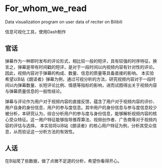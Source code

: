 # For_whom_we_read
Data visualization program on user data of reciter on Bilibili

信息可视化工具，使用Dash制作

## 官话

弹幕作为一种即时发布的评论形式，相比较一般的短评，具有较强的时序特征，换言之，弹幕是带有时间戳的短评，是对于一段时间以内视频内容有针对性的评论。因此，视频内容对于弹幕的构成、数量、信息的质量等具备直接的影响。
本实验希望以B站《朗读者》弹幕为例，通过可视分析的方法，研究视频内容对于一段时间以内弹幕数量、长短评论比例、情感等指标的影响，进而试图得出关于视频内容与弹幕质量信息的一般性结论。

弹幕与评论作为用户对于视频内容的直接反馈，蕴含了用户对于视频内容的评价、用户自身的身份信息、用户的参与度信息。其中用户的身份信息与参与度信息较少被分析，本研究认为，综合分析用户的参与度与身份信息，能够解析视频内容的核心受众特征。这一用户特征能够指导推荐算法、视频创作者、广告商等对于视频内容的评估与选择。
本实验将以B站《朗读者》的核心用户特征为例，分析其受众信息，从而验证这一分析方法的有效性。

## 人话

在B站爬了些数据，做了点微不足道的分析，希望你看得开心。
